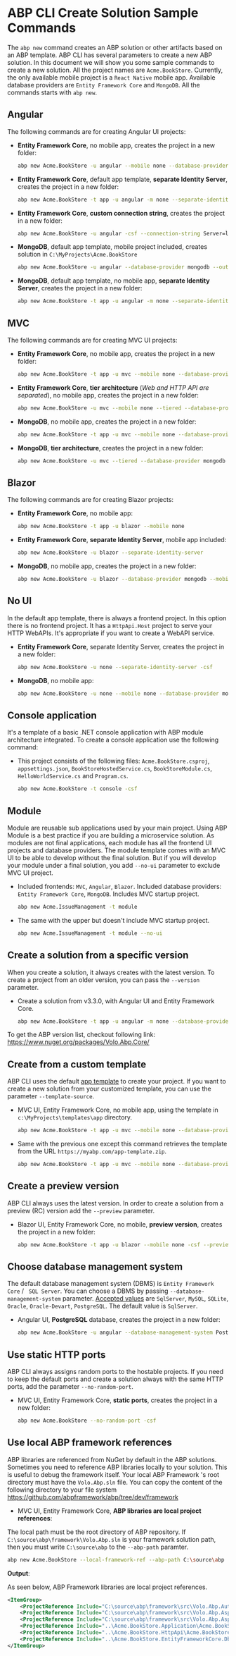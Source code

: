 # ABP CLI Create Solution Sample Commands 

The `abp new` command creates an ABP solution or other artifacts based on an ABP template. ABP CLI has several parameters to create a new ABP solution. In this document we will show you some sample commands to create a new solution. All the project names are `Acme.BookStore`. Currently, the only available mobile project is a `React Native` mobile app. Available database providers are `Entity Framework Core` and `MongoDB`. All the commands starts with `abp new`.

## Angular

The following commands are for creating Angular UI projects:

* **Entity Framework Core**,  no mobile app, creates the project in a new folder:

  ````bash
  abp new Acme.BookStore -u angular --mobile none --database-provider ef -csf
  ````
  
* **Entity Framework Core**, default app template, **separate Identity Server**, creates the project in a new folder:

  ```bash
  abp new Acme.BookStore -t app -u angular -m none --separate-identity-server --database-provider ef -csf
  ```

* **Entity Framework Core**,  **custom connection string**, creates the project in a new folder:

  ```bash
  abp new Acme.BookStore -u angular -csf --connection-string Server=localhost;Database=MyDatabase;Trusted_Connection=True
  ```

* **MongoDB**, default app template, mobile project included, creates solution in `C:\MyProjects\Acme.BookStore`

  ```bash
  abp new Acme.BookStore -u angular --database-provider mongodb --output-folder C:\MyProjects\Acme.BookStore
  ```

* **MongoDB**, default app template, no mobile app, **separate Identity Server**, creates the project in a new folder:

  ```bash
  abp new Acme.BookStore -t app -u angular -m none --separate-identity-server --database-provider mongodb -csf
  ```

## MVC

The following commands are for creating MVC UI projects:

* **Entity Framework Core**, no mobile app, creates the project in a new folder:

  ```bash
  abp new Acme.BookStore -t app -u mvc --mobile none --database-provider ef -csf
  ```

* **Entity Framework Core**, **tier architecture** (*Web and HTTP API are separated*), no mobile app, creates the project in a new folder:

  ```bash
  abp new Acme.BookStore -u mvc --mobile none --tiered --database-provider ef -csf
  ```

* **MongoDB**, no mobile app, creates the project in a new folder:

  ```bash
  abp new Acme.BookStore -t app -u mvc --mobile none --database-provider mongodb -csf
  ```
  
* **MongoDB**, **tier architecture**, creates the project in a new folder:

  ```bash
  abp new Acme.BookStore -u mvc --tiered --database-provider mongodb -csf
  ```


## Blazor

The following commands are for creating Blazor projects:

* **Entity Framework Core**, no mobile app:

  ```bash
  abp new Acme.BookStore -t app -u blazor --mobile none
  ```

* **Entity Framework Core**, **separate Identity Server**, mobile app included:
  
  ```bash
  abp new Acme.BookStore -u blazor --separate-identity-server
  ```

* **MongoDB**, no mobile app, creates the project in a new folder:

  ```bash
  abp new Acme.BookStore -u blazor --database-provider mongodb --mobile none -csf
  ```

## No UI 

In the default app template, there is always a frontend project. In this option there is no frontend project. It has a `HttpApi.Host` project to serve your HTTP WebAPIs. It's appropriate if you want to create a WebAPI service.

* **Entity Framework Core**, separate Identity Server, creates the project in a new folder:

    ```bash
    abp new Acme.BookStore -u none --separate-identity-server -csf
    ```
* **MongoDB**, no mobile app:

    ```bash
    abp new Acme.BookStore -u none --mobile none --database-provider mongodb
    ```

## Console application

It's a template of a basic .NET console application with ABP module architecture integrated. To create a console application use the following command:

* This project consists of the following files: `Acme.BookStore.csproj`, `appsettings.json`, `BookStoreHostedService.cs`, `BookStoreModule.cs`, `HelloWorldService.cs` and `Program.cs`.

  ```bash
  abp new Acme.BookStore -t console -csf
  ```

## Module

Module are reusable sub applications used by your main project. Using ABP Module is a best practice if you are building a microservice solution. As modules are not final applications, each module has all the frontend UI projects and database providers. The module template comes with an MVC UI to be able to develop without the final solution. But if you will develop your module under a final solution, you add `--no-ui` parameter to exclude MVC UI project.

* Included frontends: `MVC`, `Angular`, `Blazor`. Included database providers: `Entity Framework Core`, `MongoDB`. Includes MVC startup project.

  ```bash
  abp new Acme.IssueManagement -t module
  ```
* The same with the upper but doesn't include MVC startup project.

  ```bash
  abp new Acme.IssueManagement -t module --no-ui
  ```

## Create a solution from a specific version

When you create a solution, it always creates with the latest version. To create a project from an older version, you can pass the `--version` parameter.

* Create a solution from v3.3.0, with Angular UI and Entity Framework Core.

  ```bash
  abp new Acme.BookStore -t app -u angular -m none --database-provider ef -csf --version 3.3.0
  ```

To get the ABP version list, checkout following link: https://www.nuget.org/packages/Volo.Abp.Core/

## Create from a custom template

ABP CLI uses the default [app template](https://github.com/abpframework/abp/tree/dev/templates/app) to create your project. If you want to create a new solution from your customized template, you can use the parameter `--template-source`. 

* MVC UI, Entity Framework Core, no mobile app, using the template in `c:\MyProjects\templates\app` directory. 

  ```bash
  abp new Acme.BookStore -t app -u mvc --mobile none --database-provider ef --template-source "c:\MyProjects\templates\app"
  ```

* Same with the previous one except this command retrieves the template from the URL `https://myabp.com/app-template.zip`.

  ```bash
  abp new Acme.BookStore -t app -u mvc --mobile none --database-provider ef --template-source https://myabp.com/app-template.zip
  ```

## Create a preview version

ABP CLI always uses the latest version. In order to create a solution from a preview (RC) version add the `--preview` parameter.

* Blazor UI, Entity Framework Core, no mobile, **preview version**, creates the project in a new folder:

  ```bash
  abp new Acme.BookStore -t app -u blazor --mobile none -csf --preview
  ```

## Choose database management system

The default database management system (DBMS) is `Entity Framework Core` / ` SQL Server`. You can choose a DBMS by passing `--database-management-system` parameter. [Accepted values](https://github.com/abpframework/abp/blob/dev/framework/src/Volo.Abp.Cli.Core/Volo/Abp/Cli/ProjectBuilding/Building/DatabaseManagementSystem.cs) are `SqlServer`, `MySQL`, `SQLite`, `Oracle`, `Oracle-Devart`, `PostgreSQL`. The default value is `SqlServer`.

* Angular UI, **PostgreSQL** database, creates the project in a new folder:

  ```bash
  abp new Acme.BookStore -u angular --database-management-system PostgreSQL -csf
  ```



## Use static HTTP ports

ABP CLI always assigns random ports to the hostable projects. If you need to keep the default ports and create a solution always with the same HTTP ports, add the parameter `--no-random-port`.

* MVC UI,  Entity Framework Core, **static ports**, creates the project in a new folder:

  ```bash
  abp new Acme.BookStore --no-random-port -csf
  ```

## Use local ABP framework references

ABP libraries are referenced from NuGet by default in the ABP solutions. Sometimes you need to reference ABP libraries locally to your solution. This is useful to debug the framework itself. Your local ABP Framework 's root directory must have the `Volo.Abp.sln` file. You can copy the content of the following directory to your file system https://github.com/abpframework/abp/tree/dev/framework

* MVC UI,  Entity Framework Core, **ABP libraries are local project references**:

The local path must be the root directory of ABP repository. 
If `C:\source\abp\framework\Volo.Abp.sln` is your framework solution path, then you must write `C:\source\abp` to the `--abp-path` paramter.

  ```bash
  abp new Acme.BookStore --local-framework-ref --abp-path C:\source\abp
  ```

**Output**:

As seen below, ABP Framework libraries are local project references.

```xml
<ItemGroup>
	<ProjectReference Include="C:\source\abp\framework\src\Volo.Abp.Autofac\Volo.Abp.Autofac.csproj" />
	<ProjectReference Include="C:\source\abp\framework\src\Volo.Abp.AspNetCore.Serilog\Volo.Abp.AspNetCore.Serilog.csproj" />
	<ProjectReference Include="C:\source\abp\framework\src\Volo.Abp.AspNetCore.Authentication.JwtBearer\Volo.Abp.AspNetCore.Authentication.JwtBearer.csproj" />
	<ProjectReference Include="..\Acme.BookStore.Application\Acme.BookStore.Application.csproj" />
	<ProjectReference Include="..\Acme.BookStore.HttpApi\Acme.BookStore.HttpApi.csproj" />
	<ProjectReference Include="..\Acme.BookStore.EntityFrameworkCore.DbMigrations\Acme.BookStore.EntityFrameworkCore.DbMigrations.csproj" />
</ItemGroup>    
```
